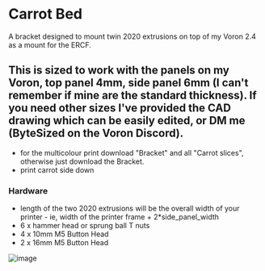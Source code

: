 # Carrot Bed
A bracket designed to mount twin 2020 extrusions on top of my Voron 2.4 as a mount for the ERCF.

This is sized to work with the panels on my Voron, top panel 4mm, side panel 6mm (I can't remember if mine are the standard thickness). If you need other sizes I've provided the CAD drawing which can be easily edited, or DM me (ByteSized on the Voron Discord).
- 
- for the multicolour print download "Bracket" and all "Carrot slices", otherwise just download the Bracket.
- print carrot side down

### Hardware
- length of the two 2020 extrusions will be the overall width of your printer - ie, width of the printer frame + 2*side_panel_width
- 6 x hammer head or sprung ball T nuts
- 4 x 10mm M5 Button Head
- 2 x 16mm M5 Button Head

![image](https://github.com/gitgotgit/ERCF_mods/assets/9074900/5946dfa5-b5ac-4668-b342-a200d827b0f1)
